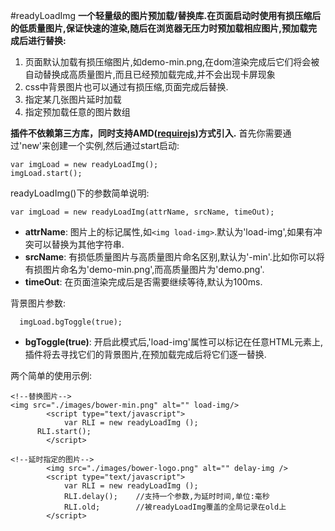 #readyLoadImg
**一个轻量级的图片预加载/替换库.在页面启动时使用有损压缩后的低质量图片,保证快速的渲染,随后在浏览器无压力时预加载相应图片,预加载完成后进行替换:**  
1. 页面默认加载有损压缩图片,如demo-min.png,在dom渲染完成后它们将会被自动替换成高质量图片,而且已经预加载完成,并不会出现卡屏现象  
2. css中背景图片也可以通过有损压缩,页面完成后替换.  
3. 指定某几张图片延时加载  
4. 指定预加载任意的图片数组    


**插件不依赖第三方库，同时支持AMD([requirejs](http://apps.bdimg.com/libs/require.js/2.1.9/require.js))方式引入.**
首先你需要通过'new'来创建一个实例,然后通过start启动:
```
var imgLoad = new readyLoadImg();
imgLoad.start();
```

readyLoadImg()下的参数简单说明:
```
var imgLoad = new readyLoadImg(attrName, srcName, timeOut);
```


- **attrName**: 图片上的标记属性,如```<img load-img>```.默认为'load-img',如果有冲突可以替换为其他字符串.
- **srcName**: 有损低质量图片与高质量图片命名区别,默认为'-min'.比如你可以将有损图片命名为'demo-min.png',而高质量图片为'demo.png'.
- **timeOut**: 在页面渲染完成后是否需要继续等待,默认为100ms.

  

背景图片参数:
```
  imgLoad.bgToggle(true);
```


- **bgToggle(true)**: 开启此模式后,'load-img'属性可以标记在任意HTML元素上,插件将去寻找它们的背景图片,在预加载完成后将它们逐一替换.






两个简单的使用示例:

```
<!--替换图片-->
<img src="./images/bower-min.png" alt="" load-img/>
		<script type="text/javascript">
			var RLI = new readyLoadImg ();
      RLI.start();
		</script>
```

```
<!--延时指定的图片-->
		<img src="./images/bower-logo.png" alt="" delay-img />
		<script type="text/javascript">
			var RLI = new readyLoadImg ();
      		RLI.delay(); 	//支持一个参数,为延时时间,单位:毫秒
      		RLI.old;		//被readyLoadImg覆盖的全局记录在old上
		</script>
```
